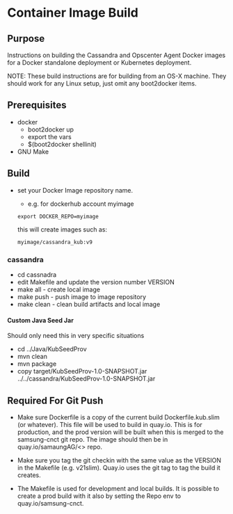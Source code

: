 # Container Image Build

## Purpose
Instructions on building the Cassandra and Opscenter Agent Docker images for a Docker standalone deployment or Kubernetes deployment.

NOTE: These build instructions are for building from an OS-X machine.  They should work for any Linux setup, just omit any boot2docker items.

## Prerequisites
* docker
	* boot2docker up
	* export the vars
	* $(boot2docker shellinit)
* GNU Make

## Build
* set your Docker Image repository name.
	* e.g. for dockerhub account myimage
	
	````
	export DOCKER_REPO=myimage
	````
	
	this will create images such as:
	
	````
	myimage/cassandra_kub:v9
	````

### cassandra
* cd cassnadra
* edit Makefile and update the version number VERSION
* make all - create local image
* make push - push image to image repository
* make clean - clean build artifacts and local image

#### Custom Java Seed Jar
Should only need this in very specific situations

* cd ../Java/KubSeedProv
* mvn clean
* mvn package
* copy target/KubSeedProv-1.0-SNAPSHOT.jar ../../cassandra/KubSeedProv-1.0-SNAPSHOT.jar

## Required For Git Push
* Make sure Dockerfile is a copy of the current build Dockerfile.kub.slim (or whatever).  This file will be used to build in quay.io.  This is for production, and the prod version will be built when this is merged to the samsung-cnct git repo.  The image should then be in quay.io/samaungAG/<>  repo.   

* Make sure you tag the git checkin with the same value as the VERSION in the Makefile (e.g. v21slim).  Quay.io uses the git tag to tag the build it creates.

* The Makefile is used for development and local builds.   It is possible to create a prod build with it also by setting the Repo env to quay.io/samsung-cnct.


